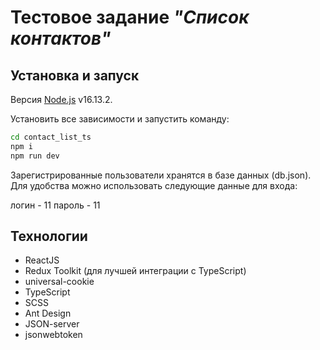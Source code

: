 # Тестовое задание _"Список контактов"_

## Установка и запуск

Версия  [Node.js](https://nodejs.org/) v16.13.2.

Установить все зависимости и запустить команду:

```sh
cd contact_list_ts
npm i
npm run dev
```

Зарегистрированные пользователи хранятся в базе данных (db.json). Для удобства можно использовать следующие данные для входа:

логин - 11
пароль - 11

## Технологии

- ReactJS
- Redux Toolkit (для лучшей интеграции с TypeScript)
- universal-cookie
- TypeScript
- SCSS
- Ant Design
- JSON-server
- jsonwebtoken